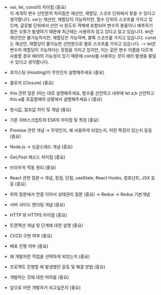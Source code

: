 * var, let, const의 차이점 (중요) <br>
이 세개의 변수 선언문의 차이점은 재선언, 재할당, 스코프 단위에서 찾을 수 있다고 생각합니다.
var는 재선언, 재할당이 가능하지만, 함수 단위의 스코프를 가지고 있으며, 글로벌 단위에서 선언 시 윈도우 객체에 포함되어 변수의 충돌이나 예측하기 힘든 오류가 발생하기 때문에 최근에는 사용하지 않고 있다고 알고 있습니다. 
let은 재선언은 불가능하지만, 재할당은 가능하며, 블록 스코프를 가지고 있습니다. 
const는 재선언, 재할당이 불가능한 선언문으로 블로 스코프를 가지고 있습니다.
  -> let은 변수의 재할당이 가능하다는 장점을 가지고 있지만, 이는 같은 변수 이름을 다르게 사용할 경우 에러의 가능성이 있기 때문에 const를 사용하는 것이 에러 발생을 줄일 수 있다고 생각합니다. 

* 호이스팅 (Hoisting)이 무엇인지 설명해주세요 (중요) <br>

* 클로저 (Closure) (중요) <br>

* this 관련 질문 (아는 대로 설명해주세요, 함수를 선언하고 내부에 let a,b 선언하고 this.a를 호출할때의 상황에서 설명해주세요.) (중요) <br>

* 원시값, 참조값 차이 및 개념 (중요) <br>

* 기존 자바스크립트와 ES6의 차이점 및 특징 (중요) <br>

* Promise 관련 개념 → 무엇인지, 왜 사용하게 되었는지, 어떤 특징이 있는지 등등 (중요) <br>

* Node.js -> 싱글스레드 개념 (중요) 

* Get,Post 메소드 차이점 (중요)

* 브라우저 작동 원리 (중요)

* React 관련 질문→ 개념, 장점, 단점, useState, React Hooks, 컴포넌트, JSX 등등 (중요)

* 위의 질문에서 연결 지어서 상태관리 질문 (중요) → Redux → Redux 기본개념

* 서버 사이드 랜더링 개념 (중요)

* HTTP 와 HTTPS 차이점 (중요)

* 트렌젝션 개념 및 단계에 대한 설명 (중요) 

* CI/CD 구현 여부 (중요)  

* 배포 진행 여부 (중요)

* 왜 개발자란 직업을 선택하게 되었는지 (중요)

* 프로젝트 진행할 때 발생했던 갈등 및 해결 방법 (중요)

* 개발하는 것에 대한 어려움 (중요)

* 앞으로 어떤 개발자가 되고싶은지 (중요)


